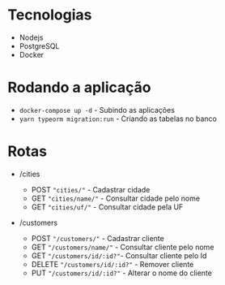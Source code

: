 # Tecnologias

* Nodejs
* PostgreSQL
* Docker


# Rodando a aplicação
* ``` docker-compose up -d ``` - Subindo as aplicações
* ``` yarn typeorm migration:run ``` - Criando as tabelas no banco


# Rotas 

* /cities
  * POST ```"cities/"``` - Cadastrar cidade
  * GET ```"cities/name/"``` - Consultar cidade pelo nome
  * GET ```"cities/uf/"``` - Consultar cidade pela UF
 
 
* /customers
  * POST ```"/customers/"``` - Cadastrar cliente 
  * GET ```"/customers/name/"``` - Consultar cliente pelo nome
  * GET ```"/customers/id/:id?"```- Consultar cliente pelo Id
  * DELETE ```"/customers/id/:id?"``` - Remover cliente
  * PUT ```"/customers/id/:id?"``` - Alterar o nome do cliente

